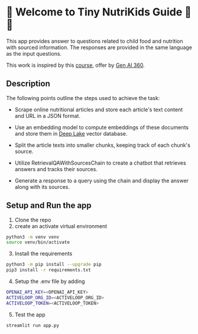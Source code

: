 # 👋 Welcome to Tiny NutriKids Guide 🥙🧒

This app provides answer to questions related to  child food and nutrition with sourced information. The responses are provided in the same language as the input questions.

This work is inspired by this [course](https://learn.activeloop.ai/courses/take/langchain/multimedia/46318222-build-a-question-answering-chatbot-over-documents-with-sources), offer by [Gen AI 360](https://learn.activeloop.ai/courses/langchain).

## Description

The following points outline the steps used to achieve the task:
- Scrape online nutritional articles and store each article's text content and URL in a JSON format.

- Use an embedding model to compute embeddings of these documents and store them in [Deep Lake](https://www.deeplake.ai/) vector database.

- Split the article texts into smaller chunks, keeping track of each chunk's source.

- Utilize RetrievalQAWithSourcesChain to create a chatbot that retrieves answers and tracks their sources.

- Generate a response to a query using the chain and display the answer along with its sources.

## Setup and Run the app
1. Clone the repo 
2. create an activate virtual environment
```bash
python3 -m venv venv
source venv/bin/activate
   ```
3. Install the requirements
```bash
python3 -m pip install --upgrade pip
pip3 install -r requirements.txt
   ```
4. Setup the .env file by adding
  ```bash
OPENAI_API_KEY=<OPENAI_API_KEY>
ACTIVELOOP_ORG_ID=<ACTIVELOOP_ORG_ID>
ACTIVELOOP_TOKEN=<ACTIVELOOP_TOKEN>
   ```
5. Test the app
```bash
streamlit run app.py
```